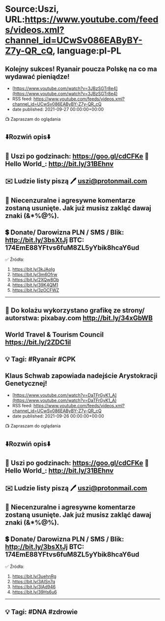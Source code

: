 # Source:Uszi, URL:https://www.youtube.com/feeds/videos.xml?channel_id=UCwSv086EAByBY-Z7y-QR_cQ, language:pl-PL

## Kolejny sukces! Ryanair poucza Polskę na co ma wydawać pieniądze!
 - [https://www.youtube.com/watch?v=3JBzSGTr8e4](https://www.youtube.com/watch?v=3JBzSGTr8e4)
 - RSS feed: https://www.youtube.com/feeds/videos.xml?channel_id=UCwSv086EAByBY-Z7y-QR_cQ
 - date published: 2021-09-27 00:00:00+00:00

📺 Zapraszam do oglądania

⬇️Rozwiń opis⬇️
------------------------------------------------------------
👀 Uszi po godzinach: https://goo.gl/cdCFKe
👀 Hello World_: http://bit.ly/31BEhnv
------------------------------------------------------------
✉️ Ludzie listy piszą 
🖊️ uszi@protonmail.com
------------------------------------------------------------
👺 Niecenzuralne i agresywne komentarze zostaną usunięte.  Jak już musisz zakląć dawaj znaki (&*%@%).
------------------------------------------------------------
💲 Donate/ Darowizna
PLN / SMS / Blik: http://bit.ly/3bsXtJj
BTC: 174EmE88YFtvs6fuM8ZL5yYbik8hcaY6ud
-------------------------------------------------------------
✅ Źródła:
1. https://bit.ly/3kJAoIg
2. https://bit.ly/3m6Ofrw
3. https://bit.ly/2XQw8Ob
4. https://bit.ly/39K4QM1
5. https://bit.ly/3zOCFWZ
---------------------------------------------------------------
🎴 Do kolażu wykorzystano grafikę ze strony/ autorstwa: 
pixabay.com
http://bit.ly/34xGbWB
---
World Travel & Tourism Council
https://bit.ly/2ZDC1iI
---------------------------------------------------------------
💡 Tagi: #Ryanair #CPK
--------------------------------------------------------------

## Klaus Schwab zapowiada nadejście Arystokracji Genetycznej!
 - [https://www.youtube.com/watch?v=DaTFrGyK1_A](https://www.youtube.com/watch?v=DaTFrGyK1_A)
 - RSS feed: https://www.youtube.com/feeds/videos.xml?channel_id=UCwSv086EAByBY-Z7y-QR_cQ
 - date published: 2021-09-26 00:00:00+00:00

📺 Zapraszam do oglądania

⬇️Rozwiń opis⬇️
------------------------------------------------------------
👀 Uszi po godzinach: https://goo.gl/cdCFKe
👀 Hello World_: http://bit.ly/31BEhnv
------------------------------------------------------------
✉️ Ludzie listy piszą 
🖊️ uszi@protonmail.com
------------------------------------------------------------
👺 Niecenzuralne i agresywne komentarze zostaną usunięte.  Jak już musisz zakląć dawaj znaki (&*%@%).
------------------------------------------------------------
💲 Donate/ Darowizna
PLN / SMS / Blik: http://bit.ly/3bsXtJj
BTC: 174EmE88YFtvs6fuM8ZL5yYbik8hcaY6ud
-------------------------------------------------------------
✅ Źródła:
1. https://bit.ly/3uehnRg
2. https://bit.ly/3AISn7q
3. https://bit.ly/3lAd946
4. https://bit.ly/39Hs6u6
---------------------------------------------------------------
💡 Tagi: #DNA #zdrowie
--------------------------------------------------------------

